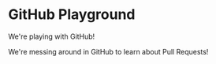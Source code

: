 # GitHub Playground
We're playing with GitHub!

We're messing around in GitHub to learn about Pull Requests!
